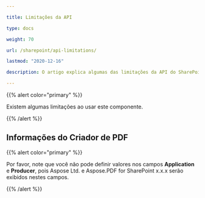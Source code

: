 ```yaml
---

title: Limitações da API

type: docs

weight: 70

url: /sharepoint/api-limitations/

lastmod: "2020-12-16"

description: O artigo explica algumas das limitações da API do SharePoint em relação a PDFs.

---
```




{{% alert color="primary" %}}



Existem algumas limitações ao usar este componente.



{{% /alert %}}

## Informações do Criador de PDF



{{% alert color="primary" %}}



Por favor, note que você não pode definir valores nos campos **Application** e **Producer**, pois Aspose Ltd. e Aspose.PDF for SharePoint x.x.x serão exibidos nestes campos. 





{{% /alert %}}